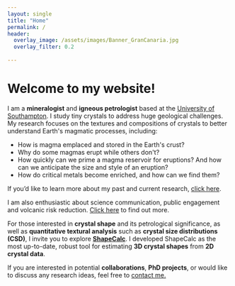 ```yaml
---
layout: single
title: "Home"
permalink: /
header:
  overlay_image: /assets/images/Banner_GranCanaria.jpg
  overlay_filter: 0.2
  
---
```

# Welcome to my website!

I am a **mineralogist** and **igneous petrologist** based at the [University of Southampton](https://www.southampton.ac.uk/people/667rnp/doctor-martin-mangler). I study tiny crystals to address huge geological challenges. My research focuses on the textures and compositions of crystals to better understand Earth's magmatic processes, including:

- How is magma emplaced and stored in the Earth's crust?
- Why do some magmas erupt while others don't?
- How quickly can we prime a magma reservoir for eruptions? And how can we anticipate the size and style of an eruption?
- How do critical metals become enriched, and how can we find them?

If you’d like to learn more about my past and current research, [click here](https://martinmangler.github.io/research/).

I am also enthusiastic about science communication, public engagement and volcanic risk reduction. [Click here](https://martinmangler.github.io/engagement) to find out more.

For those interested in **crystal shape** and its petrological significance, as well as **quantitative textural analysis** such as **crystal size distributions (CSD)**, I invite you to explore **[ShapeCalc](https://martinmangler.github.io/shapecalc/)**. I developed ShapeCalc as the most up-to-date, robust tool for estimating **3D crystal shapes** from **2D crystal data**.

If you are interested in potential **collaborations**, **PhD projects**, or would like to discuss any research ideas, feel free to [contact me.](mailto:m.f.mangler@soton.ac.uk)

